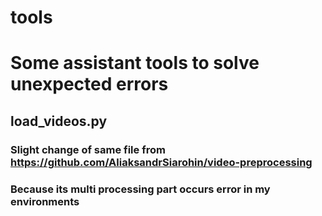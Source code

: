 # tools

# Some assistant tools to solve unexpected errors

## load_videos.py
### Slight change of same file from https://github.com/AliaksandrSiarohin/video-preprocessing
### Because its multi processing part occurs error in my environments
